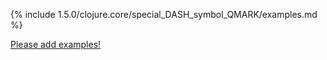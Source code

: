 {% include 1.5.0/clojure.core/special_DASH_symbol_QMARK/examples.md %}

[Please add examples!](https://github.com/arrdem/grimoire/edit/master/_includes/1.6.0/clojure.core/special_DASH_symbol_QMARK/examples.md)
